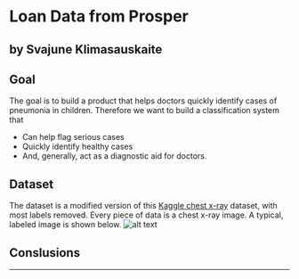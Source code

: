 # Loan Data from Prosper
## by Svajune Klimasauskaite


## Goal

The goal is to build a product that helps doctors quickly identify cases of pneumonia in children. Therefore we want to build a classification system that
* Can help flag serious cases
* Quickly identify healthy cases
* And, generally, act as a diagnostic aid for doctors.

## Dataset

The dataset is a modified version of this [Kaggle chest x-ray](https://www.kaggle.com/paultimothymooney/chest-xray-pneumonia) dataset, with most labels removed. Every piece of data is a chest x-ray image. A typical, labeled image is shown below.
![alt text](http://url/to/img.png)

## Conslusions

 

----------
